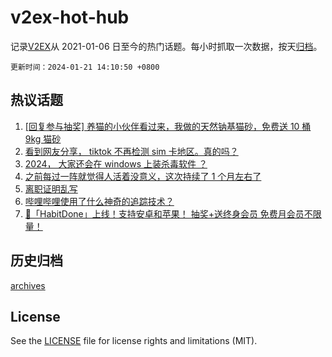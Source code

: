 # v2ex-hot-hub

 记录[V2EX](https://www.v2ex.com/)从 2021-01-06 日至今的热门话题。每小时抓取一次数据，按天[归档](archives)。

`更新时间：2024-01-21 14:10:50 +0800`

## 热议话题

1. [[回复参与抽奖] 养猫的小伙伴看过来，我做的天然钠基猫砂，免费送 10 桶 9kg 猫砂](https://www.v2ex.com/t/1010298)
1. [看到网友分享， tiktok 不再检测 sim 卡地区。真的吗？](https://www.v2ex.com/t/1010296)
1. [2024， 大家还会在 windows 上装杀毒软件 ？](https://www.v2ex.com/t/1010270)
1. [之前每过一阵就觉得人活着没意义，这次持续了 1 个月左右了](https://www.v2ex.com/t/1010314)
1. [离职证明乱写](https://www.v2ex.com/t/1010256)
1. [哔哩哔哩使用了什么神奇的追踪技术？](https://www.v2ex.com/t/1010303)
1. [🎁「HabitDone」上线！支持安卓和苹果！ 抽奖+送终身会员 免费月会员不限量！](https://www.v2ex.com/t/1010318)

## 历史归档

[archives](archives)

## License

See the [LICENSE](LICENSE) file for license rights and limitations (MIT).

